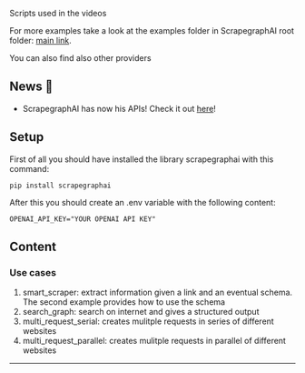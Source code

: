
Scripts used in the videos

For more examples take a look at the examples folder in ScrapegraphAI root folder: [main link](https://github.com/ScrapeGraphAI/Scrapegraph-ai).

You can also find also other providers

## News 📰

- ScrapegraphAI has now his APIs! Check it out [here](https://scrapegraphai.com)!

## Setup
First of all you should have installed the library scrapegraphai with this command:

```text
pip install scrapegraphai
```

After this you should create an .env variable with the following content:

```text
OPENAI_API_KEY="YOUR OPENAI API KEY"
``` 

## Content
### Use cases
1. smart_scraper: extract information given a link and an eventual schema. The second example provides how to use the schema
2. search_graph: search on internet and gives a structured output
3. multi_request_serial: creates mulitple requests in series of different websites
4. multi_request_parallel: creates mulitple requests in parallel of different websites

***
